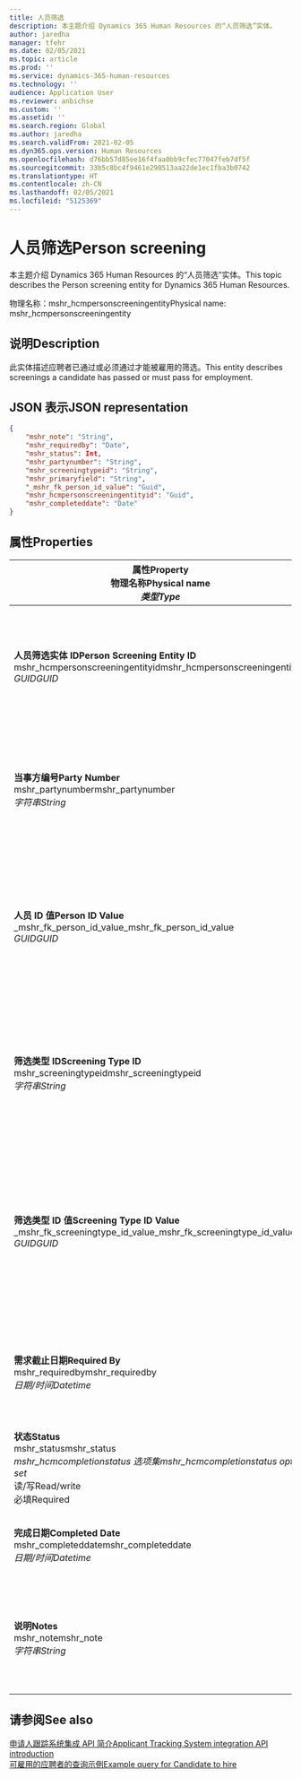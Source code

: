 ```yaml
---
title: 人员筛选
description: 本主题介绍 Dynamics 365 Human Resources 的“人员筛选”实体。
author: jaredha
manager: tfehr
ms.date: 02/05/2021
ms.topic: article
ms.prod: ''
ms.service: dynamics-365-human-resources
ms.technology: ''
audience: Application User
ms.reviewer: anbichse
ms.custom: ''
ms.assetid: ''
ms.search.region: Global
ms.author: jaredha
ms.search.validFrom: 2021-02-05
ms.dyn365.ops.version: Human Resources
ms.openlocfilehash: d76bb57d85ee16f4faa0bb9cfec77047feb7df5f
ms.sourcegitcommit: 33b5c8bc4f9461e290513aa22de1ec1fba3b0742
ms.translationtype: HT
ms.contentlocale: zh-CN
ms.lasthandoff: 02/05/2021
ms.locfileid: "5125369"
---
```

# <a name="person-screening"></a><span data-ttu-id="b7565-103">人员筛选</span><span class="sxs-lookup"><span data-stu-id="b7565-103">Person screening</span></span>

<span data-ttu-id="b7565-104">本主题介绍 Dynamics 365 Human Resources 的“人员筛选”实体。</span><span class="sxs-lookup"><span data-stu-id="b7565-104">This topic describes the Person screening entity for Dynamics 365 Human Resources.</span></span>

<span data-ttu-id="b7565-105">物理名称：mshr_hcmpersonscreeningentity</span><span class="sxs-lookup"><span data-stu-id="b7565-105">Physical name: mshr_hcmpersonscreeningentity</span></span>

## <a name="description"></a><span data-ttu-id="b7565-106">说明</span><span class="sxs-lookup"><span data-stu-id="b7565-106">Description</span></span>

<span data-ttu-id="b7565-107">此实体描述应聘者已通过或必须通过才能被雇用的筛选。</span><span class="sxs-lookup"><span data-stu-id="b7565-107">This entity describes screenings a candidate has passed or must pass for employment.</span></span>

## <a name="json-representation"></a><span data-ttu-id="b7565-108">JSON 表示</span><span class="sxs-lookup"><span data-stu-id="b7565-108">JSON representation</span></span>

```json
{
    "mshr_note": "String",
    "mshr_requiredby": "Date",
    "mshr_status": Int,
    "mshr_partynumber": "String",
    "mshr_screeningtypeid": "String",
    "mshr_primaryfield": "String",
    "_mshr_fk_person_id_value": "Guid",
    "mshr_hcmpersonscreeningentityid": "Guid",
    "mshr_completeddate": "Date"
}
```

## <a name="properties"></a><span data-ttu-id="b7565-109">属性</span><span class="sxs-lookup"><span data-stu-id="b7565-109">Properties</span></span>

| <span data-ttu-id="b7565-110">属性</span><span class="sxs-lookup"><span data-stu-id="b7565-110">Property</span></span><br><span data-ttu-id="b7565-111">**物理名称**</span><span class="sxs-lookup"><span data-stu-id="b7565-111">**Physical name**</span></span><br><span data-ttu-id="b7565-112">**_类型_**</span><span class="sxs-lookup"><span data-stu-id="b7565-112">**_Type_**</span></span> | <span data-ttu-id="b7565-113">使用</span><span class="sxs-lookup"><span data-stu-id="b7565-113">Use</span></span> | <span data-ttu-id="b7565-114">说明</span><span class="sxs-lookup"><span data-stu-id="b7565-114">Description</span></span> |
| --- | --- | --- |
| <span data-ttu-id="b7565-115">**人员筛选实体 ID**</span><span class="sxs-lookup"><span data-stu-id="b7565-115">**Person Screening Entity ID**</span></span><br><span data-ttu-id="b7565-116">mshr_hcmpersonscreeningentityid</span><span class="sxs-lookup"><span data-stu-id="b7565-116">mshr_hcmpersonscreeningentityid</span></span><br><span data-ttu-id="b7565-117">*GUID*</span><span class="sxs-lookup"><span data-stu-id="b7565-117">*GUID*</span></span> | <span data-ttu-id="b7565-118">只读</span><span class="sxs-lookup"><span data-stu-id="b7565-118">Read-only</span></span><br><span data-ttu-id="b7565-119">必填</span><span class="sxs-lookup"><span data-stu-id="b7565-119">Required</span></span><br><span data-ttu-id="b7565-120">系统生成</span><span class="sxs-lookup"><span data-stu-id="b7565-120">System-generated</span></span> | <span data-ttu-id="b7565-121">人员筛选记录的唯一主要标识符。</span><span class="sxs-lookup"><span data-stu-id="b7565-121">Unique primary identifier for the person screening record.</span></span> |
| <span data-ttu-id="b7565-122">**当事方编号**</span><span class="sxs-lookup"><span data-stu-id="b7565-122">**Party Number**</span></span><br><span data-ttu-id="b7565-123">mshr_partynumber</span><span class="sxs-lookup"><span data-stu-id="b7565-123">mshr_partynumber</span></span><br><span data-ttu-id="b7565-124">*字符串*</span><span class="sxs-lookup"><span data-stu-id="b7565-124">*String*</span></span> | <span data-ttu-id="b7565-125">读/写</span><span class="sxs-lookup"><span data-stu-id="b7565-125">Read/write</span></span><br><span data-ttu-id="b7565-126">必填</span><span class="sxs-lookup"><span data-stu-id="b7565-126">Required</span></span> | <span data-ttu-id="b7565-127">与应聘者关联的当事方（人员）编号。</span><span class="sxs-lookup"><span data-stu-id="b7565-127">The party (person) number associated with the candidate.</span></span> |
| <span data-ttu-id="b7565-128">**人员 ID 值**</span><span class="sxs-lookup"><span data-stu-id="b7565-128">**Person ID Value**</span></span><br><span data-ttu-id="b7565-129">_mshr_fk_person_id_value</span><span class="sxs-lookup"><span data-stu-id="b7565-129">_mshr_fk_person_id_value</span></span><br><span data-ttu-id="b7565-130">*GUID*</span><span class="sxs-lookup"><span data-stu-id="b7565-130">*GUID*</span></span> | <span data-ttu-id="b7565-131">只读</span><span class="sxs-lookup"><span data-stu-id="b7565-131">Read-only</span></span><br><span data-ttu-id="b7565-132">必填</span><span class="sxs-lookup"><span data-stu-id="b7565-132">Required</span></span><br><span data-ttu-id="b7565-133">外键：mshr_dirpersonentity 的 mshr_dirpersonentityid</span><span class="sxs-lookup"><span data-stu-id="b7565-133">Foreign key: mshr_dirpersonentityid of mshr_dirpersonentity</span></span> | <span data-ttu-id="b7565-134">系统生成的当事方（人员）实体记录的标识符。</span><span class="sxs-lookup"><span data-stu-id="b7565-134">The system-generated identifier of the party (person) entity record.</span></span> |
| <span data-ttu-id="b7565-135">**筛选类型 ID**</span><span class="sxs-lookup"><span data-stu-id="b7565-135">**Screening Type ID**</span></span><br><span data-ttu-id="b7565-136">mshr_screeningtypeid</span><span class="sxs-lookup"><span data-stu-id="b7565-136">mshr_screeningtypeid</span></span><br><span data-ttu-id="b7565-137">*字符串*</span><span class="sxs-lookup"><span data-stu-id="b7565-137">*String*</span></span> | <span data-ttu-id="b7565-138">读/写</span><span class="sxs-lookup"><span data-stu-id="b7565-138">Read/write</span></span><br><span data-ttu-id="b7565-139">必填</span><span class="sxs-lookup"><span data-stu-id="b7565-139">Required</span></span><br><span data-ttu-id="b7565-140">外键：ScreeningType</span><span class="sxs-lookup"><span data-stu-id="b7565-140">Foreign key: ScreeningType</span></span> | <span data-ttu-id="b7565-141">Human Resources 中定义的筛选类型的标识符。</span><span class="sxs-lookup"><span data-stu-id="b7565-141">The identifier of the screening type defined in Human Resources.</span></span> |
| <span data-ttu-id="b7565-142">**筛选类型 ID 值**</span><span class="sxs-lookup"><span data-stu-id="b7565-142">**Screening Type ID Value**</span></span><br><span data-ttu-id="b7565-143">_mshr_fk_screeningtype_id_value</span><span class="sxs-lookup"><span data-stu-id="b7565-143">_mshr_fk_screeningtype_id_value</span></span><br><span data-ttu-id="b7565-144">*GUID*</span><span class="sxs-lookup"><span data-stu-id="b7565-144">*GUID*</span></span> | <span data-ttu-id="b7565-145">只读</span><span class="sxs-lookup"><span data-stu-id="b7565-145">Read-only</span></span><br><span data-ttu-id="b7565-146">必填</span><span class="sxs-lookup"><span data-stu-id="b7565-146">Required</span></span><br><span data-ttu-id="b7565-147">外键：mshr_hcmscreeningtypeentity 的 mshr_hcmscreeningtypeentityid</span><span class="sxs-lookup"><span data-stu-id="b7565-147">Foreign key: mshr_hcmscreeningtypeentityid of mshr_hcmscreeningtypeentity</span></span> | <span data-ttu-id="b7565-148">系统生成的关联实体中筛选类型记录的标识符。</span><span class="sxs-lookup"><span data-stu-id="b7565-148">System-generated identifier for the screening type record in the associated entity.</span></span> |
| <span data-ttu-id="b7565-149">**需求截止日期**</span><span class="sxs-lookup"><span data-stu-id="b7565-149">**Required By**</span></span><br><span data-ttu-id="b7565-150">mshr_requiredby</span><span class="sxs-lookup"><span data-stu-id="b7565-150">mshr_requiredby</span></span><br><span data-ttu-id="b7565-151">*日期/时间*</span><span class="sxs-lookup"><span data-stu-id="b7565-151">*Datetime*</span></span> | <span data-ttu-id="b7565-152">读/写</span><span class="sxs-lookup"><span data-stu-id="b7565-152">Read/write</span></span><br><span data-ttu-id="b7565-153">可选</span><span class="sxs-lookup"><span data-stu-id="b7565-153">Optional</span></span> | <span data-ttu-id="b7565-154">要求在此之前完成筛选的日期。</span><span class="sxs-lookup"><span data-stu-id="b7565-154">The date by which the screening is required to be completed.</span></span> |
| <span data-ttu-id="b7565-155">**状态**</span><span class="sxs-lookup"><span data-stu-id="b7565-155">**Status**</span></span><br><span data-ttu-id="b7565-156">mshr_status</span><span class="sxs-lookup"><span data-stu-id="b7565-156">mshr_status</span></span><br><span data-ttu-id="b7565-157">*mshr_hcmcompletionstatus 选项集*</span><span class="sxs-lookup"><span data-stu-id="b7565-157">*mshr_hcmcompletionstatus option set*</span></span><br><span data-ttu-id="b7565-158">读/写</span><span class="sxs-lookup"><span data-stu-id="b7565-158">Read/write</span></span><br><span data-ttu-id="b7565-159">必填</span><span class="sxs-lookup"><span data-stu-id="b7565-159">Required</span></span> | <span data-ttu-id="b7565-160">提供用于筛选的应聘者状态。</span><span class="sxs-lookup"><span data-stu-id="b7565-160">Provides the candidate’s status for the screening.</span></span> |
| <span data-ttu-id="b7565-161">**完成日期**</span><span class="sxs-lookup"><span data-stu-id="b7565-161">**Completed Date**</span></span><br><span data-ttu-id="b7565-162">mshr_completeddate</span><span class="sxs-lookup"><span data-stu-id="b7565-162">mshr_completeddate</span></span><br><span data-ttu-id="b7565-163">*日期/时间*</span><span class="sxs-lookup"><span data-stu-id="b7565-163">*Datetime*</span></span> | <span data-ttu-id="b7565-164">读/写</span><span class="sxs-lookup"><span data-stu-id="b7565-164">Read/write</span></span><br><span data-ttu-id="b7565-165">可选</span><span class="sxs-lookup"><span data-stu-id="b7565-165">Optional</span></span> | <span data-ttu-id="b7565-166">筛选完成的日期。</span><span class="sxs-lookup"><span data-stu-id="b7565-166">The date the screening was completed.</span></span> |
| <span data-ttu-id="b7565-167">**说明**</span><span class="sxs-lookup"><span data-stu-id="b7565-167">**Notes**</span></span><br><span data-ttu-id="b7565-168">mshr_note</span><span class="sxs-lookup"><span data-stu-id="b7565-168">mshr_note</span></span><br><span data-ttu-id="b7565-169">*字符串*</span><span class="sxs-lookup"><span data-stu-id="b7565-169">*String*</span></span> | <span data-ttu-id="b7565-170">读/写</span><span class="sxs-lookup"><span data-stu-id="b7565-170">Read/write</span></span><br><span data-ttu-id="b7565-171">可选</span><span class="sxs-lookup"><span data-stu-id="b7565-171">Optional</span></span> | <span data-ttu-id="b7565-172">招聘经理和招聘人员使用的说明。</span><span class="sxs-lookup"><span data-stu-id="b7565-172">Notes for use by hiring managers and recruiters.</span></span> |

## <a name="see-also"></a><span data-ttu-id="b7565-173">请参阅</span><span class="sxs-lookup"><span data-stu-id="b7565-173">See also</span></span>

[<span data-ttu-id="b7565-174">申请人跟踪系统集成 API 简介</span><span class="sxs-lookup"><span data-stu-id="b7565-174">Applicant Tracking System integration API introduction</span></span>](hr-admin-integration-ats-api-introduction.md)<br>
[<span data-ttu-id="b7565-175">可雇用的应聘者的查询示例</span><span class="sxs-lookup"><span data-stu-id="b7565-175">Example query for Candidate to hire</span></span>](hr-admin-integration-ats-api-candidate-to-hire-example-query.md)


